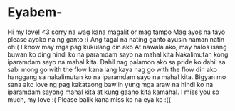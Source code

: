 # Eyabem-
Hi my love! <3 sorry na wag kana magalit or mag tampo 
Mag ayos na tayo please ayoko na ng ganto :(
Ang tagal na nating ganto ayusin naman natin oh:(
I know may mga pag kukulang din ako 
At nawala ako, may halos isang buwan ko ding hindi ko na paramdam sayo na mahal kita
Nakalimutan kong iparamdam sayo na mahal kita.
Dahil nag palamon ako sa pride ko dahil sa sabi mong go with the flow kana lang
kaya nag go with the flow din ako hanggang sa nakalimutan ko na iparamdam sayo na mahal kita.
Bigyan mo sana ako love ng pag kakataong bawiin yung mga araw na hindi ko na iparamdam sayong mahal kita
at kung gaano kita kamahal.
I miss you so much, my love :(
Please balik kana miss ko na eya ko :((


